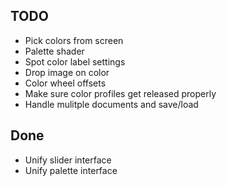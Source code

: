 ## TODO ##
* Pick colors from screen
* Palette shader
* Spot color label settings
* Drop image on color
* Color wheel offsets
* Make sure color profiles get released properly
* Handle mulitple documents and save/load

## Done ##
* Unify slider interface
* Unify palette interface